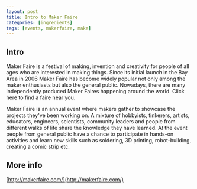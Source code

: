 ```yaml
---
layout: post
title: Intro to Maker Faire
categories: [ingredients]
tags: [events, makerfaire, make]
---
```


## Intro

Maker Faire is a festival of making, invention and creativity for people of all ages who are interested in making things. Since its initial launch in the Bay Area in 2006 Maker Faire has become widely popular not only among the maker enthusiasts but also the general public. Nowadays, there are many independently produced Maker Faires happening around the world. Click here to find a faire near you.

Maker Faire is an annual event where makers gather to showcase the projects they've been working on. A mixture of hobbyists, tinkerers, artists, educators, engineers, scientists, community leaders and people from different walks of life share the knowledge they have learned. At the event people from general public have a chance to participate in hands-on activities and learn new skills such as soldering, 3D printing, robot-building, creating a comic strip etc.

## More info
[http://makerfaire.com/](http://makerfaire.com/)
